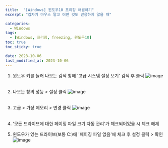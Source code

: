 ```yaml
---
title:  "[Windows] 윈도우10 프리징 해결하기"
excerpt: "갑자기 마우스 말고 어떤 것도 반응하지 않을 때"

categories:
  - Windows
tags:
  - [Windows, 프리징, freezing, 윈도우10]
toc: true
toc_sticky: true

date: 2023-10-06
last_modified_at: 2023-10-06
---
```


1. 윈도우 키를 눌러 나오는 검색 창에 '고급 시스템 설정 보기' 검색 후 클릭
![image](https://github.com/98tech-savvy/98tech-savvy.github.io/assets/128434645/6e550d05-ba47-4bf1-89d9-0d04f5c3c4be)<br><br>

2. 나오는 창의 성능 > 설정 클릭
![image](https://github.com/98tech-savvy/98tech-savvy.github.io/assets/128434645/340f56e5-ba5b-435f-820b-8b5cdb07e8e4)<br><br>

3. 고급 > 가상 메모리 > 변경 클릭
![image](https://github.com/98tech-savvy/98tech-savvy.github.io/assets/128434645/79043cb1-bbed-4a1e-b447-4129f6536256)<br><br>

4. '모든 드라이브에 대한 페이징 파일 크기 자동 관리'가 체크되어있을 시 체크 해제

5. 윈도우가 있는 드라이브(보통 C:)에 '페이징 파일 없음'에 체크 후 설정 클릭 > 확인
![image](https://github.com/98tech-savvy/98tech-savvy.github.io/assets/128434645/8898a4be-6de7-4213-ade7-f41155b47856)<br><br>
